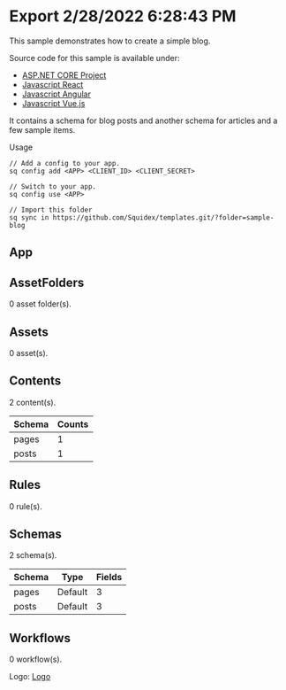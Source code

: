 # Export 2/28/2022 6:28:43 PM

This sample demonstrates how to create a simple blog. 

Source code for this sample is available under: 

* [ASP.NET CORE Project](https://github.com/Squidex/squidex-samples/tree/master/csharp/Sample.Blog)
* [Javascript React](jscript/react/sample-blog)
* [Javascript Angular](jscript/angular/sample-blog)
* [Javascript Vue.js](jscript/vue/sample-blog)

It contains a schema for blog posts and another schema for articles and a few sample items.

Usage

```
// Add a config to your app.
sq config add <APP> <CLIENT_ID> <CLIENT_SECRET>

// Switch to your app.
sq config use <APP>

// Import this folder
sq sync in https://github.com/Squidex/templates.git/?folder=sample-blog
```

## App

## AssetFolders

0 asset folder(s).

## Assets

0 asset(s).

## Contents

2 content(s).

| Schema | Counts |
| ------ | ------ |
| pages  | 1      |
| posts  | 1      |

## Rules

0 rule(s).

## Schemas

2 schema(s).

| Schema | Type    | Fields |
| ------ | ------- | ------ |
| pages  | Default | 3      |
| posts  | Default | 3      |

## Workflows

0 workflow(s).

Logo: [Logo](../_images/add-blog.svg)

